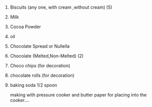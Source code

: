 1. Biscuits (any one, with cream ,without cream) (5) 
2. Milk
3. Cocoa Powder
4. oil
5. Chocolate Spread or Nullella
6. Chocolate (Melted,Non-Melted)  (2)
7. Choco chips (for decoration)
8. chocolate rolls (for decoration)
9. baking soda 1/2 spoon

   making with pressure cooker and butter paper for placing into the cooker.... 